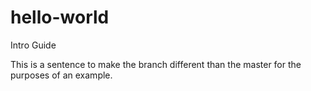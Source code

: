 # hello-world
Intro Guide 

This is a sentence to make the branch different than the master for the purposes of an example. 
